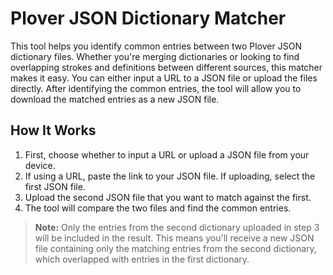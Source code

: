 # Plover JSON Dictionary Matcher

This tool helps you identify common entries between two Plover JSON dictionary files. Whether you're merging dictionaries or looking to find overlapping strokes and definitions between different sources, this matcher makes it easy. You can either input a URL to a JSON file or upload the files directly. After identifying the common entries, the tool will allow you to download the matched entries as a new JSON file.

## How It Works

1. First, choose whether to input a URL or upload a JSON file from your device.
2. If using a URL, paste the link to your JSON file. If uploading, select the first JSON file.
3. Upload the second JSON file that you want to match against the first.
4. The tool will compare the two files and find the common entries.

> **Note:** Only the entries from the second dictionary uploaded in step 3 will be included in the result. This means you'll receive a new JSON file containing only the matching entries from the second dictionary, which overlapped with entries in the first dictionary.
